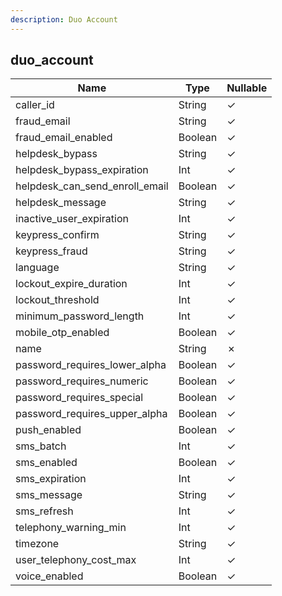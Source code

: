 ```yaml
---
description: Duo Account
---
```

duo_account
-----------

| **Name**                       | **Type** | **Nullable** |
| ------------------------------ | -------- | ------------ |
| caller_id                      | String   | &check;      |
| fraud_email                    | String   | &check;      |
| fraud_email_enabled            | Boolean  | &check;      |
| helpdesk_bypass                | String   | &check;      |
| helpdesk_bypass_expiration     | Int      | &check;      |
| helpdesk_can_send_enroll_email | Boolean  | &check;      |
| helpdesk_message               | String   | &check;      |
| inactive_user_expiration       | Int      | &check;      |
| keypress_confirm               | String   | &check;      |
| keypress_fraud                 | String   | &check;      |
| language                       | String   | &check;      |
| lockout_expire_duration        | Int      | &check;      |
| lockout_threshold              | Int      | &check;      |
| minimum_password_length        | Int      | &check;      |
| mobile_otp_enabled             | Boolean  | &check;      |
| name                           | String   | &cross;      |
| password_requires_lower_alpha  | Boolean  | &check;      |
| password_requires_numeric      | Boolean  | &check;      |
| password_requires_special      | Boolean  | &check;      |
| password_requires_upper_alpha  | Boolean  | &check;      |
| push_enabled                   | Boolean  | &check;      |
| sms_batch                      | Int      | &check;      |
| sms_enabled                    | Boolean  | &check;      |
| sms_expiration                 | Int      | &check;      |
| sms_message                    | String   | &check;      |
| sms_refresh                    | Int      | &check;      |
| telephony_warning_min          | Int      | &check;      |
| timezone                       | String   | &check;      |
| user_telephony_cost_max        | Int      | &check;      |
| voice_enabled                  | Boolean  | &check;      |
